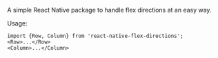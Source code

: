 A simple React Native package to handle flex directions at an easy way.

Usage: 
```
import {Row, Column} from 'react-native-flex-directions';
<Row>...</Row>
<Column>...</Column>
```
